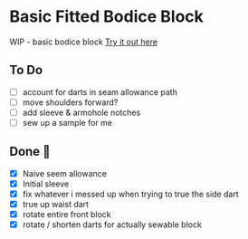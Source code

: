 # Basic Fitted Bodice Block

WIP - basic bodice block
[Try it out here](https://bodice-block-sannek.netlify.app/)

## To Do

- [ ] account for darts in seam allowance path
- [ ] move shoulders forward?
- [ ] add sleeve & armohole notches
- [ ] sew up a sample for me

## Done 🎉

- [x] Naive seem allowance
- [x] Initial sleeve
- [x] fix whatever i messed up when trying to true the side dart
- [x] true up waist dart
- [x] rotate entire front block
- [x] rotate / shorten darts for actually sewable block
